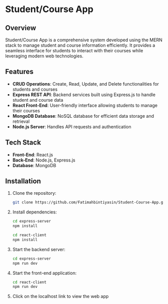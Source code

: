 # Student/Course App

## Overview
Student/Course App is a comprehensive system developed using the MERN stack to manage student and course information efficiently. It provides a seamless interface for students to interact with their courses while leveraging modern web technologies.

## Features
- **CRUD Operations**: Create, Read, Update, and Delete functionalities for students and courses
- **Express REST API**: Backend services built using Express.js to handle student and course data
- **React Front-End**: User-friendly interface allowing students to manage their courses
- **MongoDB Database**: NoSQL database for efficient data storage and retrieval
- **Node.js Server**: Handles API requests and authentication

## Tech Stack
- **Front-End**: React.js
- **Back-End**: Node.js, Express.js
- **Database**: MongoDB

## Installation
1. Clone the repository:
   ```sh
   git clone https://github.com/Fatimahbintiyasin/Student-Course-App.git
   ```
2. Install dependencies:
   ```sh
   cd express-server
   npm install
   ```
    ```sh
   cd react-client
   npm install
   ```
3. Start the backend server:
   ```sh
   cd express-server
   npm run dev
   ```
4. Start the front-end application:
   ```sh
   cd react-client
   npm run dev
   ```
5. Click on the localhost link to view the web app
